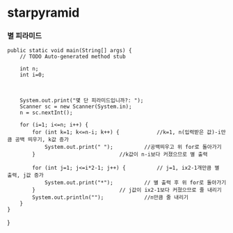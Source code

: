 # starpyramid

### 별 피라미드

	public static void main(String[] args) {
		// TODO Auto-generated method stub
		
		int n;
		int i=0;
		
		
		
		System.out.print("몇 단 피라미드입니까?: ");
		Scanner sc = new Scanner(System.in);
		n = sc.nextInt();
		
		for (i=1; i<=n; i++) { 
			for (int k=1; k<=n-i; k++) { 			//k=1, n(입력받은 값)-i만큼 공백 띄우기, k값 증가
				System.out.print(" "); 			//공백띄우고 위 for로 돌아가기
			}	 		     			//k값이 n-i보다 커졌으므로 별 출력
			
			for (int j=1; j<=i*2-1; j++) {			// j=1, ix2-1개만큼 별 출력, j값 증가
				System.out.print("*"); 			// 별 출력 후 위 for로 돌아가기
			}			       			// j값이 ix2-1보다 커졌으므로 줄 내리기
			System.out.println(""); 			//n만큼 줄 내리기
		}
	}

}
